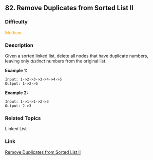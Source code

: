 ## 82. Remove Duplicates from Sorted List II
### Difficulty

 <font color=orange>Medium</font>

### Description

Given a sorted linked list, delete all nodes that have duplicate numbers,
leaving only _distinct_ numbers from the original list.

**Example 1:**
            Input: 1->2->3->3->4->4->5    Output: 1->2->5    

**Example 2:**
            Input: 1->1->1->2->3    Output: 2->3    


### Related Topics

Linked List


### Link
[Remove Duplicates from Sorted List II](https://leetcode.com/problems/remove-duplicates-from-sorted-list-ii)
